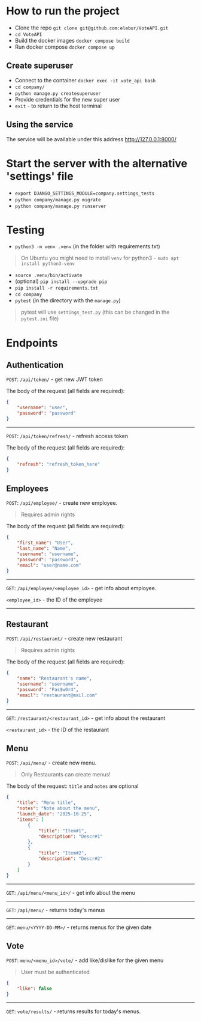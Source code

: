 # How to run the project
* Clone the repo `git clone git@github.com:elebur/VoteAPI.git`
* `cd VoteAPI`
* Build the docker images `docker compose build`
* Run docker compose `docker compose up`

## Create superuser
* Connect to the container `docker exec -it vote_api bash`
* `cd company/`
* `python manage.py createsuperuser`
* Provide credentials for the new super user
* `exit` - to return to the host terminal


## Using the service
The service will be available under this address http://127.0.0.1:8000/

# Start the server with the alternative 'settings' file
* `export DJANGO_SETTINGS_MODULE=company.settings_tests`
* `python company/manage.py migrate`
* `python company/manage.py runserver`

# Testing
* `python3 -m venv .venv` (in the folder with requirements.txt)

>  On Ubuntu you might need to install `venv` for python3 - `sudo apt install python3-venv`

* `source .venv/bin/activate`
* (optional) `pip install --upgrade pip`
* `pip install -r requirements.txt`
* `cd company`
* `pytest` (in the directory with the `manage.py`)

> pytest will use `settings_test.py` (this can be changed in the `pytest.ini` file)


# Endpoints
## Authentication

`POST`: `/api/token/` - get new JWT token

The body of the request (all fields are required):
```json
{
    "username": "user",
    "password": "password"
}
```
---

`POST`: `/api/token/refresh/` - refresh access token

The body of the request (all fields are required):
```json
{
    "refresh": "refresh_token_here"
}
```

## Employees
`POST`: `/api/employee/` - create new employee.
> Requires admin rights

The body of the request (all fields are required):
```json
{
    "first_name": "User",
    "last_name": "Name",
    "username": "username",
    "password": "password",
    "email": "user@name.com"
}
```
---

`GET`: `/api/employee/<employee_id>` - get info about employee.

`<employee_id>` - the ID of the employee

---

## Restaurant
`POST`: `/api/restaurant/` - create new restaurant
> Requires admin rights

The body of the request (all fields are required):
```json
{
    "name": "Restaurant's name",
    "username": "username",
    "password": "Pas$w0r4",
    "email": "restaurant@mail.com"
}
```
---

`GET`: `/restaurant/<restaurant_id>` - get info about the restaurant

`<restaurant_id>` - the ID of the restaurant

## Menu
`POST`: `/api/menu/` - create new menu.
> Only Restaurants can create menus!

The body of the request:
`title` and `notes` are optional
```json
{
    "title": "Menu title",
    "notes": "Note about the menu",
    "launch_date": "2025-10-25",
    "items": [
        {
            "title": "Item#1",
            "description": "Descr#1"
        },
        {
            "title": "Item#2",
            "description": "Descr#2"
        }
    ]
}
```

---

`GET`: `/api/menu/<menu_id>/` - get info about the menu

---

`GET`: `/api/menu/` - returns today's menus

---
`GET`: `menu/<YYYY-DD-MM>/` - returns menus for the given date

## Vote
`POST`: `menu/<menu_id>/vote/` - add like/dislike for the given menu

> User must be authenticated

```json
{
    "like": false
}
```

---
`GET`: `vote/results/` - returns results for today's menus.